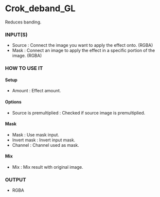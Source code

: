 # Crok_deband_GL

Reduces banding.

### INPUT(S)
* Source : Connect the image you want to apply the effect onto. (RGBA)
* Mask : Connect an image to apply the effect in a specific portion of the image. (RGBA)

### HOW TO USE IT

#### Setup

* Amount : Effect amount.

#### Options

* Source is premultiplied : Checked if source image is premultiplied.

#### Mask

* Mask : Use mask input.
* Invert mask : Invert input mask.
* Channel : Channel used as mask.

#### Mix

* Mix : Mix result with original image.

### OUTPUT
* RGBA